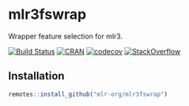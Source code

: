 # mlr3fswrap

Wrapper feature selection for mlr3.

[![Build Status](https://travis-ci.org/mlr-org/mlr3fswrap.svg?branch=master)](https://travis-ci.org/mlr-org/mlr3fswrap)
[![CRAN](https://www.r-pkg.org/badges/version/mlr3fswrap)](https://cran.r-project.org/package=mlr3fswrap)
[![codecov](https://codecov.io/gh/mlr-org/mlr3fswrap/branch/master/graph/badge.svg)](https://codecov.io/gh/mlr-org/mlr3fswrap)
[![StackOverflow](https://img.shields.io/badge/stackoverflow-mlr3-orange.svg)](https://stackoverflow.com/questions/tagged/mlr3)

## Installation

``` r
remotes::install_github("mlr-org/mlr3fswrap")
```
